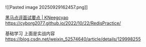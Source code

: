 ![[Pasted image 20250929162457.png]]


[黑马点评面试要点 | KNeegcyao](https://kneegcyao.github.io/posts/bbf9fa63.html)
https://cyborg2077.github.io/2022/10/22/RedisPractice/

基础学习 上面是实战内容
https://blog.csdn.net/weixin_52574640/article/details/129998255
